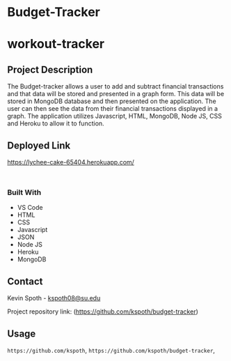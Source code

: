 # Budget-Tracker

# workout-tracker

## Project Description

The Budget-tracker allows a user to add and subtract financial transactions and that data will be stored and presented in a graph form. This data will be stored in MongoDB database and then presented on the application. The user can then see the data from their financial transactions displayed in a graph. The application utilizes Javascript, HTML, MongoDB, Node JS, CSS and Heroku to allow it to function.

## Deployed Link

https://lychee-cake-65404.herokuapp.com/

![]()

![]()

### Built With

- VS Code
- HTML
- CSS
- Javascript
- JSON
- Node JS
- Heroku
- MongoDB

<!-- CONTACT -->

## Contact

Kevin Spoth - kspoth08@su.edu

Project repository link: (https://github.com/kspoth/budget-tracker)

## Usage

`https://github.com/kspoth`, `https://github.com/kspoth/budget-tracker`,
